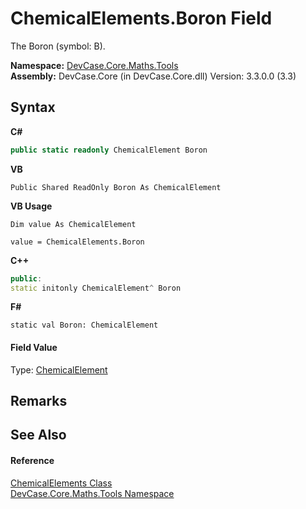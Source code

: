 # ChemicalElements.Boron Field
 

The Boron (symbol: B).

**Namespace:**&nbsp;<a href="N_DevCase_Core_Maths_Tools">DevCase.Core.Maths.Tools</a><br />**Assembly:**&nbsp;DevCase.Core (in DevCase.Core.dll) Version: 3.3.0.0 (3.3)

## Syntax

**C#**<br />
``` C#
public static readonly ChemicalElement Boron
```

**VB**<br />
``` VB
Public Shared ReadOnly Boron As ChemicalElement
```

**VB Usage**<br />
``` VB Usage
Dim value As ChemicalElement

value = ChemicalElements.Boron

```

**C++**<br />
``` C++
public:
static initonly ChemicalElement^ Boron
```

**F#**<br />
``` F#
static val Boron: ChemicalElement
```


#### Field Value
Type: <a href="T_DevCase_Core_Maths_ChemicalElement">ChemicalElement</a>

## Remarks


## See Also


#### Reference
<a href="T_DevCase_Core_Maths_Tools_ChemicalElements">ChemicalElements Class</a><br /><a href="N_DevCase_Core_Maths_Tools">DevCase.Core.Maths.Tools Namespace</a><br />